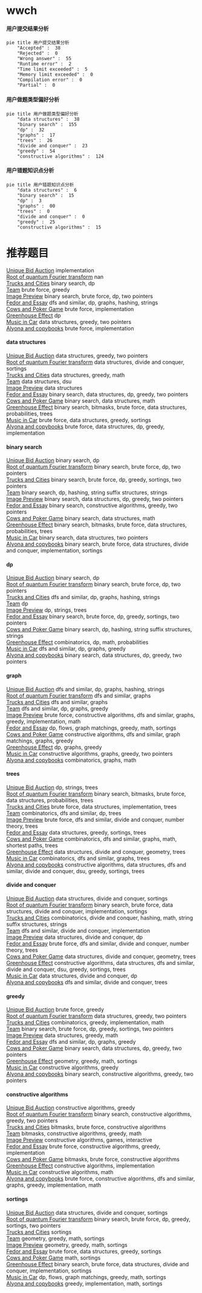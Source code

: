 # wwch
<!-- tabs:start -->
#### **用户提交结果分析**

```mermaid
pie title 用户提交结果分析
    "Accepted" :  38
    "Rejected" :  0
    "Wrong answer" :  55
    "Runtime error" :  2
    "Time limit exceeded" :  5
    "Memory limit exceeded" :  0
    "Compilation error" :  0
    "Partial" :  0
```
#### **用户做题类型偏好分析**

```mermaid
pie title 用户做题类型偏好分析
    "data structures" :  38
    "binary search" :  155
    "dp" :  32
    "graphs" :  17
    "trees" :  26
    "divide and conquer" :  23
    "greedy" :  54
    "constructive algorithms" :  124
```
#### **用户错题知识点分析**

```mermaid
pie title 用户错题知识点分析
    "data structures" :  6
    "binary search" :  15
    "dp" :  3
    "graphs" :  00
    "trees" :  0
    "divide and conquer" :  0
    "greedy" :  25
    "constructive algorithms" :  15
```
<!-- tabs:end -->
# 推荐题目
[Unique Bid Auction](http://codeforces.com/problemset/problem/1454/B)		implementation		  
[Root of quantum Fourier transform](http://codeforces.com/problemset/problem/1357/E2)		nan		  
[Trucks and Cities](http://codeforces.com/problemset/problem/1101/F)		binary search,
                        dp		  
[Team](http://codeforces.com/problemset/problem/231/A)		brute force,
                        greedy		  
[Image Preview](https://codeforces.com/contest/651/problem/D)		binary search,
                        brute force,
                        dp,
                        two pointers		  
[Fedor and Essay](http://codeforces.com/problemset/problem/467/D)		dfs and similar,
                        dp,
                        graphs,
                        hashing,
                        strings		  
[Cows and Poker Game](http://codeforces.com/problemset/problem/284/B)		brute force,
                        implementation		  
[Greenhouse Effect](http://codeforces.com/problemset/problem/269/B)		dp		  
[Music in Car](http://codeforces.com/problemset/problem/746/F)		data structures,
                        greedy,
                        two pointers		  
[Alyona and copybooks](http://codeforces.com/problemset/problem/740/A)		brute force,
                        implementation		  
<!-- tabs:start -->
#### **data structures**
[Unique Bid Auction](http://codeforces.com/problemset/problem/746/F)		data structures,
                        greedy,
                        two pointers		  
[Root of quantum Fourier transform](http://codeforces.com/problemset/problem/459/D)		data structures,
                        divide and conquer,
                        sortings		  
[Trucks and Cities](http://codeforces.com/problemset/problem/1209/H)		data structures,
                        greedy,
                        math		  
[Team](http://codeforces.com/problemset/problem/13/E)		data structures,
                        dsu		  
[Image Preview](http://codeforces.com/problemset/problem/587/E)		data structures		  
[Fedor and Essay](http://codeforces.com/problemset/problem/1492/C)		binary search,
                        data structures,
                        dp,
                        greedy,
                        two pointers		  
[Cows and Poker Game](http://codeforces.com/problemset/problem/1490/G)		binary search,
                        data structures,
                        math		  
[Greenhouse Effect](http://codeforces.com/problemset/problem/1479/D)		binary search,
                        bitmasks,
                        brute force,
                        data structures,
                        probabilities,
                        trees		  
[Music in Car](http://codeforces.com/problemset/problem/1497/A)		brute force,
                        data structures,
                        greedy,
                        sortings		  
[Alyona and copybooks](http://codeforces.com/problemset/problem/1491/C)		brute force,
                        data structures,
                        dp,
                        greedy,
                        implementation		  
#### **binary search**
[Unique Bid Auction](http://codeforces.com/problemset/problem/1101/F)		binary search,
                        dp		  
[Root of quantum Fourier transform](https://codeforces.com/contest/651/problem/D)		binary search,
                        brute force,
                        dp,
                        two pointers		  
[Trucks and Cities](https://codeforces.com/contest/614/problem/D)		binary search,
                        brute force,
                        dp,
                        greedy,
                        sortings,
                        two pointers		  
[Team](http://codeforces.com/problemset/problem/126/B)		binary search,
                        dp,
                        hashing,
                        string suffix structures,
                        strings		  
[Image Preview](http://codeforces.com/problemset/problem/1492/C)		binary search,
                        data structures,
                        dp,
                        greedy,
                        two pointers		  
[Fedor and Essay](http://codeforces.com/problemset/problem/1463/D)		binary search,
                        constructive algorithms,
                        greedy,
                        two pointers		  
[Cows and Poker Game](http://codeforces.com/problemset/problem/1490/G)		binary search,
                        data structures,
                        math		  
[Greenhouse Effect](http://codeforces.com/problemset/problem/1479/D)		binary search,
                        bitmasks,
                        brute force,
                        data structures,
                        probabilities,
                        trees		  
[Music in Car](http://codeforces.com/problemset/problem/1436/E)		binary search,
                        data structures,
                        two pointers		  
[Alyona and copybooks](http://codeforces.com/problemset/problem/1461/D)		binary search,
                        brute force,
                        data structures,
                        divide and conquer,
                        implementation,
                        sortings		  
#### **dp**
[Unique Bid Auction](http://codeforces.com/problemset/problem/1101/F)		binary search,
                        dp		  
[Root of quantum Fourier transform](https://codeforces.com/contest/651/problem/D)		binary search,
                        brute force,
                        dp,
                        two pointers		  
[Trucks and Cities](http://codeforces.com/problemset/problem/467/D)		dfs and similar,
                        dp,
                        graphs,
                        hashing,
                        strings		  
[Team](http://codeforces.com/problemset/problem/269/B)		dp		  
[Image Preview](http://codeforces.com/problemset/problem/1082/F)		dp,
                        strings,
                        trees		  
[Fedor and Essay](https://codeforces.com/contest/614/problem/D)		binary search,
                        brute force,
                        dp,
                        greedy,
                        sortings,
                        two pointers		  
[Cows and Poker Game](http://codeforces.com/problemset/problem/126/B)		binary search,
                        dp,
                        hashing,
                        string suffix structures,
                        strings		  
[Greenhouse Effect](http://codeforces.com/problemset/problem/1096/E)		combinatorics,
                        dp,
                        math,
                        probabilities		  
[Music in Car](http://codeforces.com/problemset/problem/909/E)		dfs and similar,
                        dp,
                        graphs,
                        greedy		  
[Alyona and copybooks](http://codeforces.com/problemset/problem/1492/C)		binary search,
                        data structures,
                        dp,
                        greedy,
                        two pointers		  
#### **graph**
[Unique Bid Auction](http://codeforces.com/problemset/problem/467/D)		dfs and similar,
                        dp,
                        graphs,
                        hashing,
                        strings		  
[Root of quantum Fourier transform](http://codeforces.com/problemset/problem/1027/D)		dfs and similar,
                        graphs		  
[Trucks and Cities](http://codeforces.com/problemset/problem/118/E)		dfs and similar,
                        graphs		  
[Team](http://codeforces.com/problemset/problem/909/E)		dfs and similar,
                        dp,
                        graphs,
                        greedy		  
[Image Preview](http://codeforces.com/problemset/problem/1487/C)		brute force,
                        constructive algorithms,
                        dfs and similar,
                        graphs,
                        greedy,
                        implementation,
                        math		  
[Fedor and Essay](http://codeforces.com/problemset/problem/1437/C)		dp,
                        flows,
                        graph matchings,
                        greedy,
                        math,
                        sortings		  
[Cows and Poker Game](http://codeforces.com/problemset/problem/1470/D)		constructive algorithms,
                        dfs and similar,
                        graph matchings,
                        graphs,
                        greedy		  
[Greenhouse Effect](http://codeforces.com/problemset/problem/1476/C)		dp,
                        graphs,
                        greedy		  
[Music in Car](http://codeforces.com/problemset/problem/1304/D)		constructive algorithms,
                        graphs,
                        greedy,
                        two pointers		  
[Alyona and copybooks](http://codeforces.com/problemset/problem/1475/C)		combinatorics,
                        graphs,
                        math		  
#### **trees**
[Unique Bid Auction](http://codeforces.com/problemset/problem/1082/F)		dp,
                        strings,
                        trees		  
[Root of quantum Fourier transform](http://codeforces.com/problemset/problem/1479/D)		binary search,
                        bitmasks,
                        brute force,
                        data structures,
                        probabilities,
                        trees		  
[Trucks and Cities](http://codeforces.com/problemset/problem/1511/C)		brute force,
                        data structures,
                        implementation,
                        trees		  
[Team](http://codeforces.com/problemset/problem/1499/F)		combinatorics,
                        dfs and similar,
                        dp,
                        trees		  
[Image Preview](http://codeforces.com/problemset/problem/1491/E)		brute force,
                        dfs and similar,
                        divide and conquer,
                        number theory,
                        trees		  
[Fedor and Essay](http://codeforces.com/problemset/problem/1466/D)		data structures,
                        greedy,
                        sortings,
                        trees		  
[Cows and Poker Game](http://codeforces.com/problemset/problem/1495/D)		combinatorics,
                        dfs and similar,
                        graphs,
                        math,
                        shortest paths,
                        trees		  
[Greenhouse Effect](http://codeforces.com/problemset/problem/1303/G)		data structures,
                        divide and conquer,
                        geometry,
                        trees		  
[Music in Car](http://codeforces.com/problemset/problem/1454/E)		combinatorics,
                        dfs and similar,
                        graphs,
                        trees		  
[Alyona and copybooks](http://codeforces.com/problemset/problem/1494/D)		constructive algorithms,
                        data structures,
                        dfs and similar,
                        divide and conquer,
                        dsu,
                        greedy,
                        sortings,
                        trees		  
#### **divide and conquer**
[Unique Bid Auction](http://codeforces.com/problemset/problem/459/D)		data structures,
                        divide and conquer,
                        sortings		  
[Root of quantum Fourier transform](http://codeforces.com/problemset/problem/1461/D)		binary search,
                        brute force,
                        data structures,
                        divide and conquer,
                        implementation,
                        sortings		  
[Trucks and Cities](http://codeforces.com/problemset/problem/1466/G)		combinatorics,
                        divide and conquer,
                        hashing,
                        math,
                        string suffix structures,
                        strings		  
[Team](http://codeforces.com/problemset/problem/1490/D)		dfs and similar,
                        divide and conquer,
                        implementation		  
[Image Preview](https://codeforces.com/contest/1483/problem/C)		data structures,
                        divide and conquer,
                        dp		  
[Fedor and Essay](http://codeforces.com/problemset/problem/1491/E)		brute force,
                        dfs and similar,
                        divide and conquer,
                        number theory,
                        trees		  
[Cows and Poker Game](http://codeforces.com/problemset/problem/1303/G)		data structures,
                        divide and conquer,
                        geometry,
                        trees		  
[Greenhouse Effect](http://codeforces.com/problemset/problem/1494/D)		constructive algorithms,
                        data structures,
                        dfs and similar,
                        divide and conquer,
                        dsu,
                        greedy,
                        sortings,
                        trees		  
[Music in Car](http://codeforces.com/problemset/problem/1482/E)		data structures,
                        divide and conquer,
                        dp		  
[Alyona and copybooks](http://codeforces.com/problemset/problem/566/C)		dfs and similar,
                        divide and conquer,
                        trees		  
#### **greedy**
[Unique Bid Auction](http://codeforces.com/problemset/problem/231/A)		brute force,
                        greedy		  
[Root of quantum Fourier transform](http://codeforces.com/problemset/problem/746/F)		data structures,
                        greedy,
                        two pointers		  
[Trucks and Cities](https://codeforces.com/contest/805/problem/D)		combinatorics,
                        greedy,
                        implementation,
                        math		  
[Team](https://codeforces.com/contest/614/problem/D)		binary search,
                        brute force,
                        dp,
                        greedy,
                        sortings,
                        two pointers		  
[Image Preview](http://codeforces.com/problemset/problem/1209/H)		data structures,
                        greedy,
                        math		  
[Fedor and Essay](http://codeforces.com/problemset/problem/909/E)		dfs and similar,
                        dp,
                        graphs,
                        greedy		  
[Cows and Poker Game](http://codeforces.com/problemset/problem/1492/C)		binary search,
                        data structures,
                        dp,
                        greedy,
                        two pointers		  
[Greenhouse Effect](https://codeforces.com/contest/1496/problem/C)		geometry,
                        greedy,
                        math,
                        sortings		  
[Music in Car](http://codeforces.com/problemset/problem/1493/A)		constructive algorithms,
                        greedy		  
[Alyona and copybooks](http://codeforces.com/problemset/problem/1463/D)		binary search,
                        constructive algorithms,
                        greedy,
                        two pointers		  
#### **constructive algorithms**
[Unique Bid Auction](http://codeforces.com/problemset/problem/1493/A)		constructive algorithms,
                        greedy		  
[Root of quantum Fourier transform](http://codeforces.com/problemset/problem/1463/D)		binary search,
                        constructive algorithms,
                        greedy,
                        two pointers		  
[Trucks and Cities](https://codeforces.com/contest/1456/problem/B)		bitmasks,
                        brute force,
                        constructive algorithms		  
[Team](http://codeforces.com/problemset/problem/1492/D)		bitmasks,
                        constructive algorithms,
                        greedy,
                        math		  
[Image Preview](https://codeforces.com/contest/1504/problem/D)		constructive algorithms,
                        games,
                        interactive		  
[Fedor and Essay](https://codeforces.com/contest/1483/problem/A)		brute force,
                        constructive algorithms,
                        greedy,
                        implementation		  
[Cows and Poker Game](https://codeforces.com/contest/1457/problem/D)		bitmasks,
                        brute force,
                        constructive algorithms		  
[Greenhouse Effect](http://codeforces.com/problemset/problem/1513/A)		constructive algorithms,
                        implementation		  
[Music in Car](http://codeforces.com/problemset/problem/1473/C)		constructive algorithms,
                        math		  
[Alyona and copybooks](http://codeforces.com/problemset/problem/1487/C)		brute force,
                        constructive algorithms,
                        dfs and similar,
                        graphs,
                        greedy,
                        implementation,
                        math		  
#### **sortings**
[Unique Bid Auction](http://codeforces.com/problemset/problem/459/D)		data structures,
                        divide and conquer,
                        sortings		  
[Root of quantum Fourier transform](https://codeforces.com/contest/614/problem/D)		binary search,
                        brute force,
                        dp,
                        greedy,
                        sortings,
                        two pointers		  
[Trucks and Cities](http://codeforces.com/problemset/problem/1174/B)		sortings		  
[Team](https://codeforces.com/contest/1496/problem/C)		geometry,
                        greedy,
                        math,
                        sortings		  
[Image Preview](http://codeforces.com/problemset/problem/1495/A)		geometry,
                        greedy,
                        math,
                        sortings		  
[Fedor and Essay](http://codeforces.com/problemset/problem/1497/A)		brute force,
                        data structures,
                        greedy,
                        sortings		  
[Cows and Poker Game](http://codeforces.com/problemset/problem/1427/A)		math,
                        sortings		  
[Greenhouse Effect](http://codeforces.com/problemset/problem/1461/D)		binary search,
                        brute force,
                        data structures,
                        divide and conquer,
                        implementation,
                        sortings		  
[Music in Car](http://codeforces.com/problemset/problem/1437/C)		dp,
                        flows,
                        graph matchings,
                        greedy,
                        math,
                        sortings		  
[Alyona and copybooks](http://codeforces.com/problemset/problem/1473/A)		greedy,
                        implementation,
                        math,
                        sortings		  
<!-- tabs:end -->
